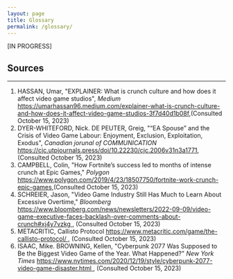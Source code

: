 ```yaml
---
layout: page
title: Glossary
permalink: /glossary/
---
```

[IN PROGRESS]

<h2>Sources</h2>
<hr>
<ol type="1">
    <li>HASSAN, Umar, "EXPLAINER: What is crunch culture and how does it affect video game studios", <i>Medium</i> <a href="https://umarhassan96.medium.com/explainer-what-is-crunch-culture-and-how-does-it-affect-video-game-studios-3f7d40d1b08f">https://umarhassan96.medium.com/explainer-what-is-crunch-culture-and-how-does-it-affect-video-game-studios-3f7d40d1b08f</a>,(Consulted October 15, 2023)</li>
    <li>DYER-WHITEFORD, Nick. DE PEUTER, Greig, "“EA Spouse” and the Crisis of Video Game Labour: Enjoyment, Exclusion, Exploitation, Exodus", <i>Canadian jorunal of COMMUNICATION</i> 
        <a href="https://cjc.utpjournals.press/doi/10.22230/cjc.2006v31n3a17711">
            https://cjc.utpjournals.press/doi/10.22230/cjc.2006v31n3a1771</a>,(Consulted October 15, 2023)
    </li>
    <li>CAMPBELL, Colin, "How Fortnite’s success led to months of intense crunch at Epic Games," <i>Polygon</i> 
        <a href="https://www.polygon.com/2019/4/23/18507750/fortnite-work-crunch-epic-games">
            https://www.polygon.com/2019/4/23/18507750/fortnite-work-crunch-epic-games</a>,(Consulted October 15, 2023)
    </li>
    <li>SCHREIER, Jason, "Video Game Industry Still Has Much to Learn About Excessive Overtime," <i>Bloomberg</i> 
        <a href="https://www.bloomberg.com/news/newsletters/2022-09-09/video-game-executive-faces-backlash-over-comments-about-crunch#xj4y7vzkg">
            https://www.bloomberg.com/news/newsletters/2022-09-09/video-game-executive-faces-backlash-over-comments-about-crunch#xj4y7vzkg
        </a>, (Consulted October 15, 2023)
    </li>
    <li>
        METACRITIC, Callisto Protocol 
        <a href="https://www.metacritic.com/game/the-callisto-protocol/">
            https://www.metacritic.com/game/the-callisto-protocol/
        </a>, (Consulted October 15, 2023)
    </li>
    <li>
        ISAAC, Mike. BROWNING, Kellen, "Cyberpunk 2077 Was Supposed to Be the Biggest Video Game of the Year. What Happened?"
        <i>New York Times</i>
        <a href="https://www.nytimes.com/2020/12/19/style/cyberpunk-2077-video-game-disaster.html">
            https://www.nytimes.com/2020/12/19/style/cyberpunk-2077-video-game-disaster.html
        </a>, (Consulted October 15, 2023)
    </li>
 </ol>